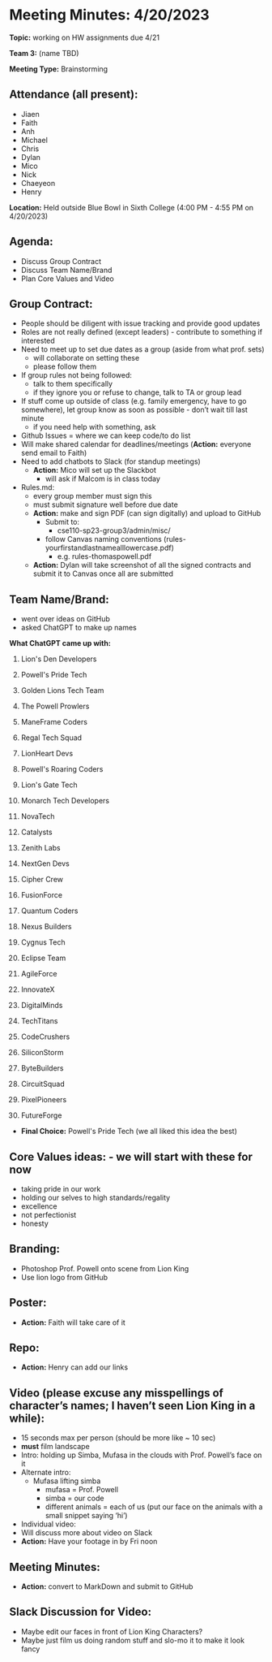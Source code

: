 # Meeting Minutes: 4/20/2023

**Topic:** working on HW assignments due 4/21

**Team 3:** (name TBD)

**Meeting Type:** Brainstorming

## Attendance (all present):

* Jiaen
* Faith
* Anh
* Michael
* Chris
* Dylan
* Mico
* Nick
* Chaeyeon
* Henry

**Location:** Held outside Blue Bowl in Sixth College (4:00 PM - 4:55 PM on 4/20/2023)

## Agenda:

* Discuss Group Contract
* Discuss Team Name/Brand
* Plan Core Values and Video

## Group Contract:

* People should be diligent with issue tracking and provide good updates
* Roles are not really defined (except leaders) - contribute to something if interested
* Need to meet up to set due dates as a group (aside from what prof. sets)
    * will collaborate on setting these
    * please follow them
* If group rules not being followed:
    * talk to them specifically
    * if they ignore you or refuse to change, talk to TA or group lead
* If stuff come up outside of class (e.g. family emergency, have to go somewhere), let group know as soon as possible - don’t wait till last minute
    * if you need help with something, ask
* Github Issues = where we can keep code/to do list
* Will make shared calendar for deadlines/meetings (**Action:** everyone send email to Faith)
* Need to add chatbots to Slack (for standup meetings)
    * **Action:** Mico will set up the Slackbot
        * will ask if Malcom is in class today
* Rules.md:
    * every group member must sign this
    * must submit signature well before due date
    * **Action:** make and sign PDF (can sign digitally) and upload to GitHub
        * Submit to:  
            * cse110-sp23-group3/admin/misc/
        * follow Canvas naming conventions (rules-yourfirstandlastnamealllowercase.pdf)
            * e.g. rules-thomaspowell.pdf
    * **Action:** Dylan will take screenshot of all the signed contracts and submit it to Canvas once all are submitted


## Team Name/Brand:

* went over ideas on GitHub
* asked ChatGPT to make up names

**What ChatGPT came up with:**

1. Lion's Den Developers
2. Powell's Pride Tech
3. Golden Lions Tech Team
4. The Powell Prowlers
5. ManeFrame Coders
6. Regal Tech Squad
7. LionHeart Devs
8. Powell's Roaring Coders
9. Lion's Gate Tech
10. Monarch Tech Developers

1. NovaTech
2. Catalysts
3. Zenith Labs
4. NextGen Devs
5. Cipher Crew
6. FusionForce
7. Quantum Coders
8. Nexus Builders
9. Cygnus Tech
10. Eclipse Team

1. AgileForce
2. InnovateX
3. DigitalMinds
4. TechTitans
5. CodeCrushers
6. SiliconStorm
7. ByteBuilders
8. CircuitSquad
9. PixelPioneers
10. FutureForge

* **Final Choice:** Powell's Pride Tech (we all liked this idea the best)

## Core Values ideas: - we will start with these for now
* taking pride in our work
* holding our selves to high standards/regality
* excellence
* not perfectionist
* honesty

## Branding:

* Photoshop Prof. Powell onto scene from Lion King
* Use lion logo from GitHub

## Poster:
* **Action:** Faith will take care of it

## Repo:
* **Action:** Henry can add our links

## Video (please excuse any misspellings of character’s names; I haven’t seen Lion King in a while):
* 15 seconds max per person (should be more like ~ 10 sec)
* **must** film landscape
* Intro: holding up Simba, Mufasa in the clouds with Prof. Powell’s face on it
* Alternate intro:
    * Mufasa lifting simba
        * mufasa = Prof. Powell
        * simba = our code
        * different animals = each of us (put our face on the animals with a small snippet saying ‘hi’)
* Individual video:
* Will discuss more about video on Slack
* **Action:** Have your footage in by Fri noon

## Meeting Minutes:
* **Action:** convert to MarkDown and submit to GitHub


## Slack Discussion for Video:
* Maybe edit our faces in front of Lion King Characters?
* Maybe just film us doing random stuff and slo-mo it to make it look fancy

